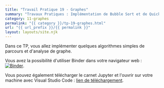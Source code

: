 ```yaml
---
title: "Travail Pratique 19 - Graphes"
summary: "Travaux Pratiques : Implémentation de Bubble Sort et de Quick Sort, instrumentation et comparaison."
category: 11-graphes
permalink: "{{ category }}/tp-19-graphes.html"
url: "{{ url_prefix }}/{{ permalink }}"
layout: layouts/site.njk
---
```


Dans ce TP, vous allez implémenter quelques algorithmes simples de parcours et d'analyse de graphe.

Vous avez la possibilité d'utiliser Binder dans votre navigateur web : <a href="https://mybinder.org/v2/gh/loic-yvonnet/algo-appliquee/main?filepath=cours%2F11-graphes%2Fwork-assignment-23.ipynb"><img class="inline" src="https://mybinder.org/badge_logo.svg" alt="Binder"></a>.

Vous pouvez également télécharger le carnet Jupyter et l'ouvrir sur votre machine avec Visual Studio Code : <a href="./work-assignment-23.ipynb" download="tp-19.ipynb">lien de téléchargement</a>.